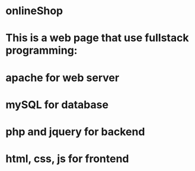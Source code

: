 # onlineShop
# This is a web page that use fullstack programming:
# apache for web server
# mySQL for database
# php and jquery for backend
# html, css, js for frontend 